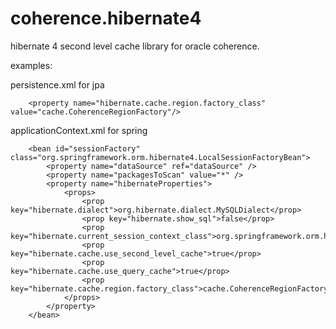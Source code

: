 coherence.hibernate4
====================

hibernate 4 second level cache library for oracle coherence.

examples:

persistence.xml for jpa

		<property name="hibernate.cache.region.factory_class" value="cache.CoherenceRegionFactory"/>

applicationContext.xml for spring

		<bean id="sessionFactory" class="org.springframework.orm.hibernate4.LocalSessionFactoryBean">
			<property name="dataSource" ref="dataSource" />
			<property name="packagesToScan" value="*" />
			<property name="hibernateProperties">
				<props>
					<prop key="hibernate.dialect">org.hibernate.dialect.MySQLDialect</prop>
					<prop key="hibernate.show_sql">false</prop>
					<prop key="hibernate.current_session_context_class">org.springframework.orm.hibernate4.SpringSessionContext</prop>
					<prop key="hibernate.cache.use_second_level_cache">true</prop>
					<prop key="hibernate.cache.use_query_cache">true</prop>
					<prop key="hibernate.cache.region.factory_class">cache.CoherenceRegionFactory</prop>
				</props>
			</property>
		</bean>
